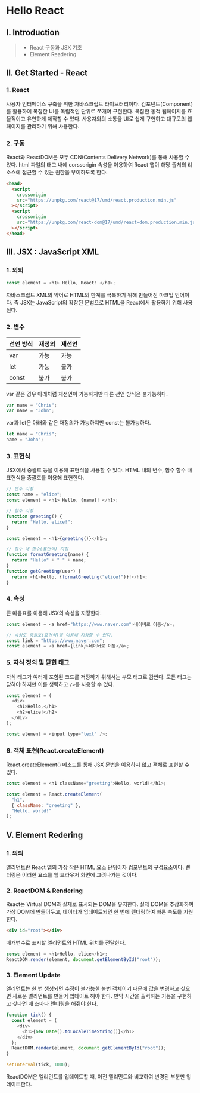 # Hello React

## Ⅰ. Introduction

> - React 구동과 JSX 기초
> - Element Readering

## Ⅱ. Get Started - React

### 1. React

사용자 인터페이스 구축을 위한 자바스크립트 라이브러리이다. 컴포넌트(Component)를 활용하여 복잡한 UI를 독립적인 단위로 쪼개어 구현한다. 복잡한 동적 웹페이지를 효율적이고 유연하게 제작할 수 있다. 사용자와의 소통을 UI로 쉽게 구현하고 대규모의 웹페이지를 관리하기 위해 사용한다.

### 2. 구동

React와 ReactDOM은 모두 CDN(Contents Delivery Network)를 통해 사용할 수 있다. html 파일의 <head> 태그 내에 corssorigin 속성을 이용하여 React 앱이 해당 출처의 리소스에 접근할 수 있는 권한을 부여하도록 한다.

```html
<head>
  <script
    crossorigin
    src="https://unpkg.com/react@17/umd/react.production.min.js"
  ></script>
  <script
    crossorigin
    src="https://unpkg.com/react-dom@17/umd/react-dom.production.min.js"
  ></script>
</head>
```

## Ⅲ. JSX : JavaScript XML

### 1. 의의

```javascript
const element = <h1> Hello, React! </h1>;
```

자바스크립트 XML의 약어로 HTML의 한계를 극복하기 위해 만들어진 마크업 언어이다. 즉 JSX는 JavaScript의 확장된 문법으로 HTML을 React에서 활용하기 위해 사용된다.

### 2. 변수

| 선언 방식 | 재정의 | 재선언 |
| --------- | ------ | ------ |
| var       | 가능   | 가능   |
| let       | 가능   | 불가   |
| const     | 불가   | 불가   |

var 같은 경우 아래처럼 재선언이 가능하지만 다른 선언 방식은 불가능하다.

```javascript
var name = "Chris";
var name = "John";
```

var과 let은 아래와 같은 재정의가 가능하지만 const는 불가능하다.

```js
let name = "Chris";
name = "John";
```

### 3. 표현식

JSX에서 중괄호 등을 이용해 표현식을 사용할 수 있다. HTML 내의 변수, 함수 함수 내 표현식을 중괄호를 이용해 표현한다.

```js
// 변수 지정
const name = "elice";
const element = <h1> Hello, {name}! </h1>;

// 함수 지정
function greeting() {
  return "Hello, elice!";
}

const element = <h1>{greeting()}</h1>;

// 함수 내 함수(표현식) 지정
function formatGreeting(name) {
  return "Hello" + " " + name;
}
function getGreeting(user) {
  return <h1>Hello, {formatGreeting("elice!")}!</h1>;
}
```

### 4. 속성

큰 따옴표를 이용해 JSX의 속성을 지정한다.

```js
const element = <a href="https://www.naver.com">네이버로 이동</a>;

// 속성도 중괄호(표현식)을 이용해 지정할 수 있다.
const link = "https://www.naver.com";
const element = <a href={link}>네이버로 이동</a>;
```

### 5. 자식 정의 및 닫힌 태그

자식 태그가 여러개 포함된 코드를 저장하기 위해서는 부모 태그로 감싼다. 모든 태그는 닫혀야 하지만 이를 생략하고 `/>`를 사용할 수 있다.

```js
const element = (
  <div>
    <h1>Hello,</h1>
    <h2>elice!</h2>
  </div>
);

const element = <input type="text" />;
```

### 6. 객체 표현(React.createElement)

React.createElement() 메소드를 통해 JSX 문법을 이용하지 않고 객체로 표현할 수 있다.

```js
const element = <h1 className="greeting">Hello, world!</h1>;

const element = React.createElement(
  "h1",
  { className: "greeting" },
  "Hello, world!"
);
```

## Ⅴ. Element Redering

### 1. 의의

엘리먼트란 React 앱의 가장 작은 HTML 요소 단위이자 컴포넌트의 구성요소이다. 렌더링은 이러한 요소를 웹 브라우저 화면에 그려나가는 것이다.

### 2. ReactDOM & Rendering

React는 Virtual DOM과 실제로 표시되는 DOM을 유지한다. 실제 DOM을 추상화하여 가상 DOM에 만들어두고, 데이터가 업데이트되면 한 번에 렌더링하여 빠른 속도를 지원한다.

```html
<div id="root"></div>
```

매개변수로 표시할 엘리먼트와 HTML 위치를 전달한다.

```js
const element = <h1>Hello, elice</h1>;
ReactDOM.render(element, document.getElementById("root"));
```

### 3. Element Update

엘리먼트는 한 번 생성되면 수정이 불가능한 불변 객체이기 때문에 값을 변경하고 싶으면 새로운 엘리먼트를 만들어 업데이트 해야 한다. 만약 시간을 출력하는 기능을 구현하고 싶다면 매 초마다 렌더링을 해줘야 한다.

```js
function tick() {
  const element = (
    <div>
      <h1>{new Date().toLocaleTimeString()}</h1>
    </div>
  );
  ReactDOM.render(element, document.getElementById("root"));
}

setInterval(tick, 1000);
```

ReactDOM은 엘리먼트를 업데이트할 때, 이전 엘리먼트와 비교하여 변경된 부분만 업데이트한다.
